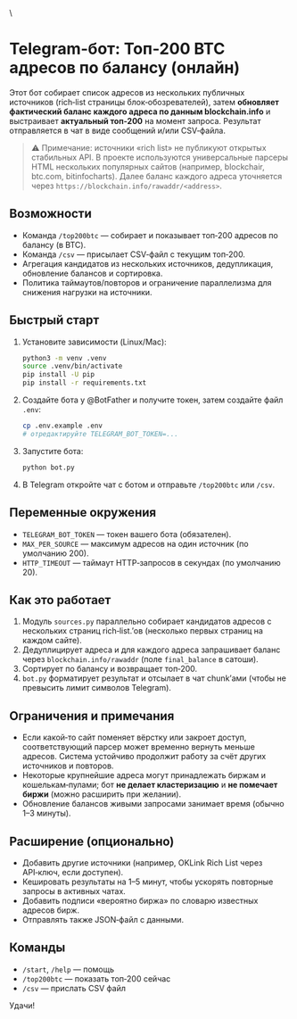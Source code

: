 \
# Telegram-бот: Топ‑200 BTC адресов по балансу (онлайн)

Этот бот собирает список адресов из нескольких публичных источников (rich‑list страницы блок‑обозревателей), затем **обновляет фактический баланс каждого адреса по данным blockchain.info** и выстраивает **актуальный топ‑200** на момент запроса. Результат отправляется в чат в виде сообщений и/или CSV‑файла.

> ⚠️ Примечание: источники «rich list» не публикуют открытых стабильных API. В проекте используются универсальные парсеры HTML нескольких популярных сайтов (например, blockchair, btc.com, bitinfocharts). Далее баланс каждого адреса уточняется через `https://blockchain.info/rawaddr/<address>`.

## Возможности

- Команда `/top200btc` — собирает и показывает топ‑200 адресов по балансу (в BTC).
- Команда `/csv` — присылает CSV‑файл с текущим топ‑200.
- Агрегация кандидатов из нескольких источников, дедупликация, обновление балансов и сортировка.
- Политика таймаутов/повторов и ограничение параллелизма для снижения нагрузки на источники.

## Быстрый старт

1. Установите зависимости (Linux/Mac):
   ```bash
   python3 -m venv .venv
   source .venv/bin/activate
   pip install -U pip
   pip install -r requirements.txt
   ```

2. Создайте бота у @BotFather и получите токен, затем создайте файл `.env`:
   ```bash
   cp .env.example .env
   # отредактируйте TELEGRAM_BOT_TOKEN=...
   ```

3. Запустите бота:
   ```bash
   python bot.py
   ```

4. В Telegram откройте чат с ботом и отправьте `/top200btc` или `/csv`.

## Переменные окружения

- `TELEGRAM_BOT_TOKEN` — токен вашего бота (обязателен).
- `MAX_PER_SOURCE` — максимум адресов на один источник (по умолчанию 200).
- `HTTP_TIMEOUT` — таймаут HTTP‑запросов в секундах (по умолчанию 20).

## Как это работает

1. Модуль `sources.py` параллельно собирает кандидатов адресов с нескольких страниц rich‑list.’ов (несколько первых страниц на каждом сайте).
2. Дедуплицирует адреса и для каждого адреса запрашивает баланс через `blockchain.info/rawaddr` (поле `final_balance` в сатоши).
3. Сортирует по балансу и возвращает топ‑200.
4. `bot.py` форматирует результат и отсылает в чат chunk’ами (чтобы не превысить лимит символов Telegram).

## Ограничения и примечания

- Если какой‑то сайт поменяет вёрстку или закроет доступ, соответствующий парсер может временно вернуть меньше адресов. Система устойчиво продолжит работу за счёт других источников и повторов.
- Некоторые крупнейшие адреса могут принадлежать биржам и кошелькам‑пулами; бот **не делает кластеризацию** и **не помечает биржи** (можно расширить при желании).
- Обновление балансов живыми запросами занимает время (обычно 1–3 минуты).

## Расширение (опционально)

- Добавить другие источники (например, OKLink Rich List через API‑ключ, если доступен).
- Кешировать результаты на 1–5 минут, чтобы ускорять повторные запросы в активных чатах.
- Добавить подписи «вероятно биржа» по словарю известных адресов бирж.
- Отправлять также JSON‑файл с данными.

## Команды

- `/start`, `/help` — помощь
- `/top200btc` — показать топ‑200 сейчас
- `/csv` — прислать CSV файл

Удачи!
